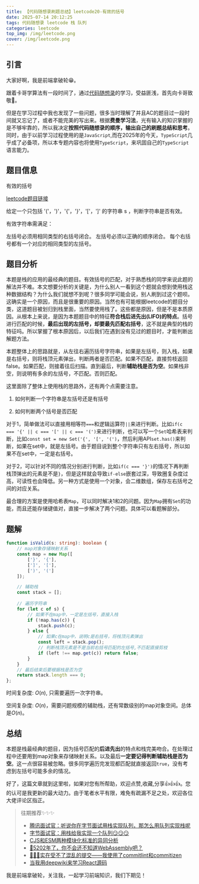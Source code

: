 ```yaml
---
title: 【代码随想录刷题总结】leetcode20-有效的括号
date: 2025-07-14 20:12:25
tags: 代码随想录 leetcode 栈 队列
categories: leetcode
top_img: /img/leetcode.png
cover: /img/leetcode.png
---
```


## 引言

大家好啊，我是前端拿破轮😁。

跟着卡哥学算法有一段时间了，通过[代码随想录](https://programmercarl.com/)的学习，受益匪浅，首先向卡哥致敬🫡。

但是在学习过程中我也发现了一些问题，很多当时理解了并且AC的题目过一段时间就又忘记了，或者不能完美的写出来。根据**费曼学习法**，光有输入的知识掌握的是不够牢靠的，所以我决定**按照代码随想录的顺序，输出自己的刷题总结和思考**。同时，由于以前学习过程使用的是`JavaScript`,而在2025年的今天，`TypeScript`几乎成了必备项，所以本专题内容也将使用`TypeScript`，来巩固自己的`TypeScript`语言能力。

## 题目信息

有效的括号

[leetcode题目链接](https://leetcode.cn/problems/valid-parentheses/)

给定一个只包括 '('，')'，'{'，'}'，'['，']' 的字符串 s ，判断字符串是否有效。

有效字符串需满足：

左括号必须用相同类型的右括号闭合。
左括号必须以正确的顺序闭合。
每个右括号都有一个对应的相同类型的左括号。

## 题目分析

本题是栈的应用的最经典的题目。有效括号的匹配，对于熟悉栈的同学来说此题的解法并不难。本文想要分析的关键是，为什么别人一看到这个题就会想到使用栈这种数据结构？为什么我们就想不到呢？很多同学可能会说，别人刷到过这个题呗。这确实是一个原因，而且是很重要的原因。当然也有可能根据leetcode的题目分类，这道题目被划归到栈里面，当然要使用栈了。这些都是原因，但是不是本质原因。从根本上来说，是因为本题题目中的特征**符合栈后进先出(LIFO)的特点**。括号进行匹配的时候，**最后出现的左括号，却要最先匹配右括号**，这不就是典型的栈的特征吗。所以掌握了根本原因后，以后我们在遇到没有见过的题目时，才能判断出解题方法。

本题整体上的思路就是，从左往右遍历括号字符串，如果是左括号，则入栈，如果是右括号，则将栈顶元素弹出，判断两者是否匹配。如果不匹配，直接剪枝返回false。如果匹配，则接着往后扫描。直到最后，判断**辅助栈是否为空**。如果栈非空，则说明有多余的左括号，不匹配。否则匹配。

这里面除了整体上使用栈的思路外，还有两个点需要注意。

1. 如何判断一个字符串是左括号还是有括号

2. 如何判断两个括号是否匹配

对于1，简单做法可以直接用相等符`===`和逻辑运算符`||`来进行判断。比如`if(c === '{' || c === '[' || c === '(')`来进行判断，也可以写一个`Set`哈希表来判断，比如`const set = new Set('{', '[', '(')`，然后利用API`set.has()`来判断，如果在set中，就是左括号。由于题目说到整个字符串只有左右括号，所以如果不在set中，一定是右括号。

对于2，可以针对不同的情况分别进行判断，比如`if(c === '}')`的情况下再判断栈顶弹出的元素是不是`}`，但是这样就会导致`if-else`嵌套过深，导致圈复杂度过高，可读性也会降低。另一种方式是使用一个对象，会二维数组，保存左右括号之间的对应关系。

最合理的方案是使用哈希表`Map`，可以同时解决1和2的问题。因为`Map`拥有`Set`的功能，而且还能存储键值对，直接一步解决了两个问题。具体可以看题解部分。

## 题解

```ts
function isValid(s: string): boolean {
    // map对象存储映射关系
    const map = new Map([
        ['}', '{'],
        [']', '['],
        [')', '(']
    ]);

    // 辅助栈
    const stack = [];
    
    // 遍历字符串
    for (let c of s) {
        // 如果不在map中，一定是左括号，直接入栈
        if (!map.has(c)) {
            stack.push(c);
        } else {
            // 如果c在map中，说明c是右括号，将栈顶元素弹出
            const left = stack.pop();
            // 判断栈顶元素是不是当前右括号匹配的左括号,不匹配直接剪枝
            if (left !== map.get(c)) return false;
        }
    }
    // 最后结束后要根据栈是否为空
    return stack.length === 0;
};
```

时间复杂度: $O(n)$, 只需要遍历一次字符串。

空间复杂度: $O(n)$，需要问题规模的辅助栈，还有常数级别的map对象空间。总体是$O(n)$。


## 总结

本题是栈最经典的题目，因为括号匹配的**后进先出**的特点和栈完美吻合。在处理过程中还要用到map对象来存储映射关系。以及最后**一定要记得判断辅助栈是否为空**。这一点很容易被忽略。很多同学遍历完发现都匹配就直接返回`true`，没有考虑到左括号可能多余的情况。

好了，这篇文章就到这里啦，如果对您有所帮助，欢迎点赞,收藏,分享👍👍👍。您的认可是我更新的最大动力。由于笔者水平有限，难免有疏漏不足之处，欢迎各位大佬评论区指正。

> 往期推荐✨✨✨
> - [腾讯面试官：听说你在字节面试用栈实现队列，那怎么用队列实现栈呢](https://juejin.cn/post/7526646508784173083)
> - [字节面试官：用栈给我实现一个队列😏😏😏](https://juejin.cn/post/7526553055778750515)
> - [CJS和ESM两种模块化标准的异同分析](https://juejin.cn/post/7473814041867780130)
> - [🤔5202年了，你不会还不知道WebAssembly吧？](https://juejin.cn/post/7498988293209784374)
> - [🚀🚀🚀实在受不了混乱的提交——我使用了commitlint和commitizen](https://juejin.cn/post/7508919522905522226)
> - [当我用deepwiki来学习React源码](https://juejin.cn/post/7514876424806334504)
> 

我是前端拿破轮，关注我，一起学习前端知识，我们下期见！
